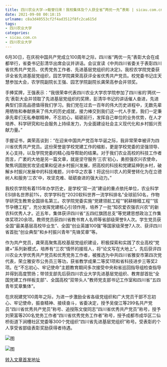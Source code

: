 ```yaml
---
title: 四川农业大学->载誉归来！我校集体及个人获全省“两优一先”表彰 | sicau.com.cn
date: 2021-09-08 00:18:15
urlname: c8a3d40553cf2f4ad3512f8fc2ca615d
tags: 
- 四川农业大学
categories:
- sicau.com.cn
- 四川农业大学
---
```

6月30日，在庆祝中国共产党成立100周年之际，四川省“两优一先”表彰大会在成都举行，省委书记彭清华出席会议并讲话。会议宣读《中共四川省委关于表彰四川省优秀共产党员、优秀党务工作者、先进基层党组织的决定》。我校农学院党委获评全省先进基层党组织，园艺学院龚荣高获评全省优秀共产党员。校党委书记庄天慧参加大会，农学院副院长王强、园艺学院副院长龚荣高参会并领奖。

手捧奖牌，王强表示：“我很荣幸代表四川农业大学农学院参加了四川省的‘两优一先’表彰大会并领取了先进基层党组织的奖牌，彭清华书记的讲话催人奋进，先进典型们崇高品德值得我们学习。我们党在过去一百年的伟大历史进程中，无数先辈用牺牲和奉献换来了伟大的历史成就，接力棒交到我们这一代人手里，我们一定秉承先辈们无私奉献精神，不忘初心，砥砺前行，发挥自己单位的业务优势，在人才培养、科学研究和社会服务上持续发力，为全面建设社会主义现代化和乡村振兴贡献力量。”

手握证书，龚荣高谈到：“在迎来中国共产党百年华诞之际，我非常荣幸被评为四川省优秀共产党员。这份荣誉是学校党建工作的缩影，更是学校党委的坚强领导、关心支持，以及学院党委的精心指导帮助的结果。对于我们农业高校的科技工作者而言，广袤的大地是另一篇文章，就是坚守服务‘三农’初心，勇担强农兴农使命，聚焦巩固脱贫攻坚成果和促进乡村振兴发展，把高校的科技和党建延伸到乡村，破解乡村振兴发展中的科技难题，兴中华之农事！将这份川农人的荣誉转化为在立德树人和服务‘三农’中，攻坚克难、砥砺奋进的强大动力。”

我校农学院有着115年办学历史，是学校“双一流”建设的重点依托单位，农业科学ESI排名世界前1%，农学学科在“2020软科世界一流学科排名”全球前50名，作物学研究生教育全国排名第三。农学院党委实施“党建领航工程”“躬耕稼穑工程”“拔节孕穗工程”，充分发挥党建核心引领作用，培养了一批“知农爱农强农兴农”的新农科优秀人才。近五年，集体获评四川省“五四红旗团总支”等党建思想政治工作集体奖项20余项。教师党员获四川省教书育人名师等省部级荣誉9人次。学生党员获全国“最美基层高校毕业生”、全国“创业英雄100强”等国家级荣誉7人次、获评四川省首批“创业典型”和乡村振兴青年“先锋奖章”等。

作为共产党员，龚荣高聚焦高校基层党组织建设，积极探索和实践了农业高校“党建+”系列新模式，培养有“三农”情怀的接班人，将“论文写在大地上”。先后获评四川农业大学优秀共产党员和优秀党务工作者，被推选为中共四川省雅安市第四次党代表，荣立雅安市公务员三等功，获省教学成果二等奖1项和省科技进步三等奖2项。在“不忘初心、牢记使命”主题教育期间多次接受中央和省巡回指导组检查指导并得到高度赞扬；带领支部先后获四川农业大学先进基层党组织、教育部首批“全国党建工作样板支部”、全国高校“双带头人”教师党支部书记工作室和四川省“五四青年奖章集体”。

在庆祝建党100周年之际，为进一步激励全省各级党组织和广大党员干部不忘初心、牢记使命，振奋精神、接续奋斗，省委决定，授予吴俊江等299名共产党员“四川省优秀共产党员”称号、追授陈文俊同志“四川省优秀共产党员”称号，授予刘荣富等200名党务工作者“四川省优秀党务工作者”称号，授予成都市成华区二仙桥街道下涧槽社区党委等300个党组织“四川省先进基层党组织”称号。受表彰的个人享受省部级表彰奖励获得者待遇。

![图](https://news.sicau.edu.cn/__local/8/58/CC/0E46752E9DE3C105E60E6594DA8_EE48380F_151C6.png)

![图](https://news.sicau.edu.cn/__local/7/80/F6/AA55DF41ED683E69430A31DBCC2_839F2CA3_1E391.jpg)

[转入文章首发地址](https://news.sicau.edu.cn/info/1135/63174.htm)
